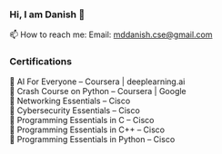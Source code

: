### Hi, I am Danish 👋

📫 How to reach me: Email: mddanish.cse@gmail.com

<!--
**mohddanish-cse/mohddanish-cse** is a ✨ _special_ ✨ repository because its `README.md` (this file) appears on your GitHub profile.
Here are some ideas to get you started:

- 🔭 I’m currently working on ...
- 🌱 I’m currently learning ...
- 👯 I’m looking to collaborate on ...
- 🤔 I’m looking for help with ...
- 💬 Ask me about ...
- 📫 How to reach me: ...
- 😄 Pronouns: ...
- ⚡ Fun fact: ...
-->

### Certifications
🌱 AI For Everyone – Coursera | deeplearning.ai <br>
🌱 Crash Course on Python – Coursera | Google <br>
🌱 Networking Essentials – Cisco <br>
🌱 Cybersecurity Essentials – Cisco <br>
🌱 Programming Essentials in C – Cisco <br>
🌱 Programming Essentials in C++ – Cisco <br>
🌱 Programming Essentials in Python – Cisco <br>

